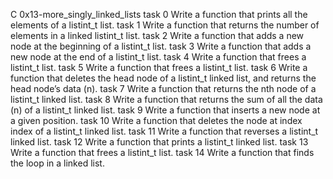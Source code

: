 C 0x13-more_singly_linked_lists
task 0 Write a function that prints all the elements of a listint_t list.
task 1 Write a function that returns the number of elements in a linked listint_t list.
task 2 Write a function that adds a new node at the beginning of a listint_t list.
task 3 Write a function that adds a new node at the end of a listint_t list.
task 4 Write a function that frees a listint_t list.
task 5 Write a function that frees a listint_t list.
task 6 Write a function that deletes the head node of a listint_t linked list, and returns the head node’s data (n).
task 7 Write a function that returns the nth node of a listint_t linked list.
task 8 Write a function that returns the sum of all the data (n) of a listint_t linked list.
task 9 Write a function that inserts a new node at a given position.
task 10 Write a function that deletes the node at index index of a listint_t linked list.
task 11 Write a function that reverses a listint_t linked list.
task 12 Write a function that prints a listint_t linked list.
task 13 Write a function that frees a listint_t list.
task 14 Write a function that finds the loop in a linked list.
